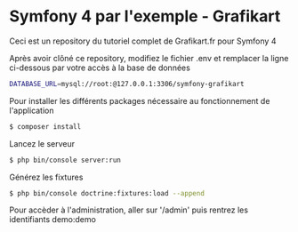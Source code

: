 # Symfony 4 par l'exemple - Grafikart


Ceci est un repository du tutoriel complet de Grafikart.fr pour Symfony 4

Après avoir clôné ce repository, modifiez le fichier .env et remplacer la ligne ci-dessous par votre accès à la base de données

```sh
DATABASE_URL=mysql://root:@127.0.0.1:3306/symfony-grafikart
```


Pour installer les différents packages nécessaire au fonctionnement de l'application
```sh
$ composer install
```

Lancez le serveur
```sh
$ php bin/console server:run
```

Générez les fixtures
```sh
$ php bin/console doctrine:fixtures:load --append
```

Pour accèder à l'administration, aller sur '/admin' puis rentrez les identifiants demo:demo
